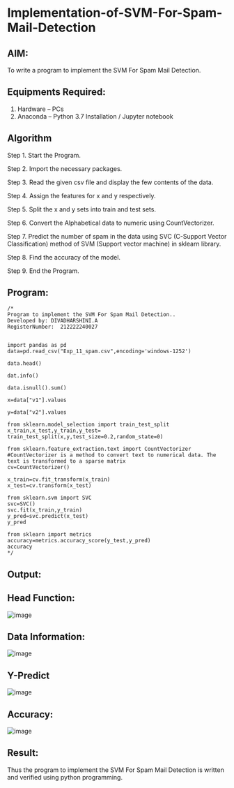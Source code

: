 # Implementation-of-SVM-For-Spam-Mail-Detection

## AIM:
To write a program to implement the SVM For Spam Mail Detection.

## Equipments Required:
1. Hardware – PCs
2. Anaconda – Python 3.7 Installation / Jupyter notebook

## Algorithm
Step 1. Start the Program.

Step 2. Import the necessary packages.

Step 3. Read the given csv file and display the few contents of the data.

Step 4. Assign the features for x and y respectively.

Step 5. Split the x and y sets into train and test sets.

Step 6. Convert the Alphabetical data to numeric using CountVectorizer.

Step 7. Predict the number of spam in the data using SVC (C-Support Vector Classification) method of SVM (Support vector machine) in sklearn library.

Step 8. Find the accuracy of the model.

Step 9. End the Program. 

## Program:
```
/*
Program to implement the SVM For Spam Mail Detection..
Developed by: DIVADHARSHINI.A
RegisterNumber:  212222240027


import pandas as pd
data=pd.read_csv("Exp_11_spam.csv",encoding='windows-1252')

data.head()

dat.info()

data.isnull().sum()

x=data["v1"].values

y=data["v2"].values

from sklearn.model_selection import train_test_split
x_train,x_test,y_train,y_test= train_test_split(x,y,test_size=0.2,random_state=0)

from sklearn.feature_extraction.text import CountVectorizer
#CountVectorizer is a method to convert text to numerical data. The text is transformed to a sparse matrix
cv=CountVectorizer()

x_train=cv.fit_transform(x_train)
x_test=cv.transform(x_test)

from sklearn.svm import SVC
svc=SVC()
svc.fit(x_train,y_train)
y_pred=svc.predict(x_test)
y_pred

from sklearn import metrics
accuracy=metrics.accuracy_score(y_test,y_pred)
accuracy
*/
```

## Output:
## Head Function:

![image](https://github.com/user-attachments/assets/3f542b60-bcf3-42ca-b49f-c19ac79726c0)

## Data Information:

![image](https://github.com/user-attachments/assets/d21dbb7b-231a-4c25-9e8c-658098b98585)

## Y-Predict

![image](https://github.com/user-attachments/assets/7af6a467-5f92-425c-bb74-06422c96e036)

## Accuracy:

![image](https://github.com/user-attachments/assets/4d5ed465-886d-4d02-a43d-9a85d35ad21c)



## Result:
Thus the program to implement the SVM For Spam Mail Detection is written and verified using python programming.
